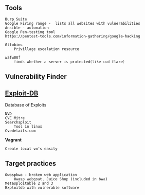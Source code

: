 ## **Tools**
	Burp Suite
	Google Firing range -  lists all websites with vulnerabilities
	Ansible - automation
	Google Pen-testing tool
	https://pentest-tools.com/information-gathering/google-hacking
	
	Gtfobins
		Privillage escalation resource

	wafw00f
		finds whether a server is protected(like cud flare)

## **Vulnerability Finder**
## [Exploit-DB](https://www.exploit-db.com/)
Database of Exploits

	NVD
	CVE Mitre
	Searchsploit
		Tool in linux
	Cvedetails.com

**Vagrant**

	Create local vm's easily
	
## **Target practices**
	Owaspbwa - broken web application
		Owasp webgoat, Juice Shop (included in bwa)
	Metasploitable 2 and 3
	Exploitdb with vulnerable software
